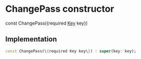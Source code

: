 


# ChangePass constructor






const
ChangePass(\{required [Key](https:api.flutter.dev/flutter/foundation/Key-class.html) key\})





## Implementation

```dart
const ChangePass(\{required Key key\}) : super(key: key);
```







